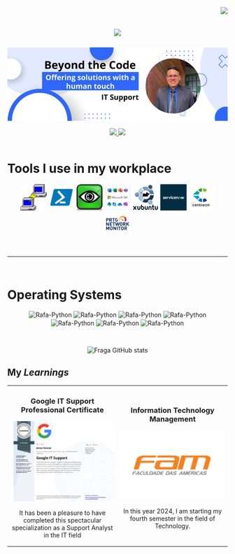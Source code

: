 <!-- Number of Visitors to my GitHub -->
<img align="right" src="https://visitor-badge.laobi.icu/badge?page_id=jensygomez.jensygomez" />



<!-- Welcome to my Readme.md -->
<h1 align="center">
    <img src="https://readme-typing-svg.herokuapp.com/?font=Righteous&size=40&center=true&vCenter=true&width=500&height=70&duration=5000&lines=Hi+There!+👋;+I'm+Jensy+Gomez;+From+Curitiba+Brazil+!+!+!;" />
</h1>



<!-- Main and Centralized Banner -->
<p align="center">
  <img src="https://github.com/jensygomez/jensygomez/blob/main/Imagens/Beyond_the_code.png" alt="Mistake" />
</p>



<!-- My social networks -->
<div align="center"> 
  <a href="mailto:contact@jensygomez.us">
    <img src="https://img.shields.io/badge/Gmail-333333?style=for-the-badge&logo=gmail&logoColor=red" />
  </a>
  <a href="https://www.linkedin.com/in/jensygomez/" target="_blank">
    <img src="https://img.shields.io/badge/LinkedIn-0077B5?style=for-the-badge&logo=linkedin&logoColor=white" target="_blank" />
  </a>
 </div>

 <!-- My skills -->
<br>
<h1>Tools I use in my workplace</h1>
<p align="center">

  <img align="center" alt="error" height="60" width="60" src="https://github.com/jensygomez/jensygomez/blob/main/Imagens/PuTTY.svg.png">
  <img align="center" alt="error" height="60" width="60" src="https://github.com/jensygomez/jensygomez/blob/main/Imagens/PowerShell.png">
  <img align="center" alt="error" height="60" width="60" src="https://github.com/jensygomez/jensygomez/blob/main/Imagens/UltraVNC.png">
  <img align="center" alt="error" height="60" width="60" src="https://github.com/jensygomez/jensygomez/blob/main/Imagens/Microsoft_365.jpg">
  <img align="center" alt="error" height="60" width="60" src="https://github.com/jensygomez/jensygomez/blob/main/Imagens/Xubuntu.png"> 
  <img align="center" alt="error" height="60" width="60" src="https://github.com/jensygomez/jensygomez/blob/main/Imagens/ServiceNow.jpg"> 
  <img align="center" alt="error" height="60" width="60" src="https://github.com/jensygomez/jensygomez/blob/main/Imagens/Centreon.jpg">
  <img align="center" alt="error" height="60" width="60" src="https://github.com/jensygomez/jensygomez/blob/main/Imagens/PRTG_Monitoring.jpg">
  

  
</p>
<br>



_______________________________________________________________


 <!-- My skills -->
<br>
<h1>Operating Systems</h1>
<p align="center">

  <img align="center" alt="Rafa-Python" height="60" width="80" src="https://cdn.jsdelivr.net/gh/devicons/devicon/icons/linux/linux-original.svg">
  <img align="center" alt="Rafa-Python" height="60" width="80" src="https://cdn.jsdelivr.net/gh/devicons/devicon/icons/ubuntu/ubuntu-plain.svg">
  <img align="center" alt="Rafa-Python" height="60" width="80" src="https://cdn.jsdelivr.net/gh/devicons/devicon/icons/windows8/windows8-original.svg">
  <img align="center" alt="Rafa-Python" height="60" width="80" src="https://cdn.jsdelivr.net/gh/devicons/devicon/icons/debian/debian-original.svg">
  <img align="center" alt="Rafa-Python" height="60" width="80" src="https://cdn.jsdelivr.net/gh/devicons/devicon/icons/android/android-original.svg">
  <img align="center" alt="Rafa-Python" height="60" width="80" src="https://cdn.jsdelivr.net/gh/devicons/devicon/icons/centos/centos-original.svg">
  <img align="center" alt="Rafa-Python" height="60" width="80" src="https://cdn.jsdelivr.net/gh/devicons/devicon/icons/chrome/chrome-plain.svg">
  

  
</p>
<br>

<!-- My status -->

<div align="center"> 
    
![Fraga GitHub stats](https://github-readme-stats.vercel.app/api?username=jensygomez&show_icons=true&theme=dracula&count_private=true)
</div>



## My *Learnings*
<table>
<tr>
<td width="50%">
<h3 align="center">Google IT Support Professional Certificate</h3>
<div align="center">
<p align="center">
  <img src="https://github.com/jensygomez/jensygomez/blob/main/Imagens/Google_IT_Support.jpg" />
</p>
<p>It has been a pleasure to have completed this spectacular specialization as a Support Analyst in the IT field</p>

                                                                              

<td width="50%">
<h3 align="center">Information Technology Management</h3>
<div align="center">
<p align="center">
  <img src="https://github.com/jensygomez/jensygomez/blob/main/Imagens/Faculdade_FAM.png" />
</p>
<p>In this year 2024, I am starting my fourth semester in the field of Technology.</p>
</div>                                                           
</table>                                                                                 
</div>
<br>

          









